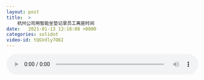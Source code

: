 ```yaml
---
layout: post
title:  >
    杭州公司用智能坐垫记录员工离座时间
date:   2021-01-13 13:18:08 +0800
categories: solidot
video-id: tQGVdly7O6I
---
```


<audio src="/assets/636b26534a60769c2ebc6388818748b9.mp3" style="width: 100%;" controls></audio>

